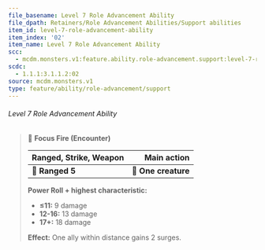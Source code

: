 ```yaml
---
file_basename: Level 7 Role Advancement Ability
file_dpath: Retainers/Role Advancement Abilities/Support abilities
item_id: level-7-role-advancement-ability
item_index: '02'
item_name: Level 7 Role Advancement Ability
scc:
  - mcdm.monsters.v1:feature.ability.role-advancement.support:level-7-role-advancement-ability
scdc:
  - 1.1.1:3.1.1.2:02
source: mcdm.monsters.v1
type: feature/ability/role-advancement/support
---
```


###### Level 7 Role Advancement Ability

> 🏹 **Focus Fire (Encounter)**
>
> | **Ranged, Strike, Weapon** |     **Main action** |
> | -------------------------- | ------------------: |
> | **📏 Ranged 5**            | **🎯 One creature** |
>
> **Power Roll + highest characteristic:**
>
> - **≤11:** 9 damage
> - **12-16:** 13 damage
> - **17+:** 18 damage
>
> **Effect:** One ally within distance gains 2 surges.
